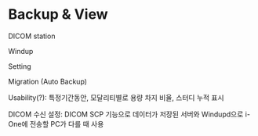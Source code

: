 # Backup & View

DICOM station

Windup

Setting 

Migration (Auto Backup)

Usability(?): 특정기간동안, 모달리티별로 용량 차지 비율, 스터디 누적 표시



DICOM 수신 설정: DICOM SCP 기능으로 데이터가 저장된 서버와 Windupd으로 i-One에 전송할 PC가 다를 때 사용